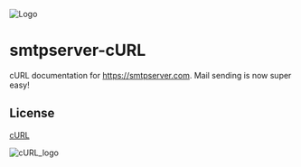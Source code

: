 ![Logo](https://smtpserver.com/assets/svg/logo.svg)


# smtpserver-cURL

cURL documentation for https://smtpserver.com. Mail sending is now super easy!




## License

[cURL](https://curl.se/docs/copyright.html)

![cURL_logo](https://curl.se/logo/curl-logo.svg)

